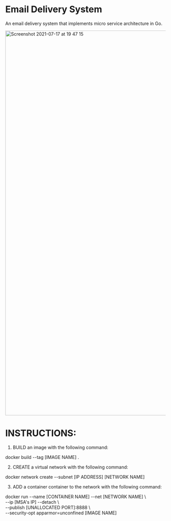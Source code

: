 # Email Delivery System

An email delivery system that implements micro service architecture in Go.

<img width="1210" alt="Screenshot 2021-07-17 at 19 47 15" src="https://user-images.githubusercontent.com/43847681/126044173-4d4f113a-8832-4649-b172-7e1feeae79f3.png">


# INSTRUCTIONS:

1. BUILD an image with the following command:				
								
docker build --tag [IMAGE NAME] .					
							

2. CREATE a virtual network with the following command:		
								
docker network create --subnet [IP ADDRESS] [NETWORK NAME]		


3. ADD a container container to the network with the following command:
								
docker run --name [CONTAINER NAME] --net [NETWORK NAME] \		
              --ip [MSA's IP] --detach \				
              --publish [UNALLOCATED PORT]:8888 \			
              --security-opt apparmor=unconfined [IMAGE NAME]		

